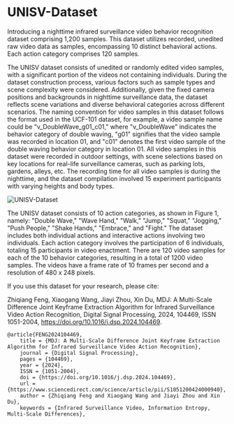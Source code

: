 # UNISV-Dataset
Introducing a nighttime infrared surveillance video behavior recognition dataset comprising 1,200 samples. This dataset utilizes recorded, unedited raw video data as samples, encompassing 10 distinct behavioral actions. Each action category comprises 120 samples.

The UNISV dataset consists of unedited or randomly edited video samples, with a significant portion of the videos not containing individuals. During the dataset construction process, various factors such as sample types and scene complexity were considered. Additionally, given the fixed camera positions and backgrounds in nighttime surveillance data, the dataset reflects scene variations and diverse behavioral categories across different scenarios. The naming convention for video samples in this dataset follows the format used in the UCF-101 dataset, for example, a video sample name could be "v_DoubleWave_g01_c01," where "v_DoubleWave" indicates the behavior category of double waving, "g01" signifies that the video sample was recorded in location 01, and "c01" denotes the first video sample of the double waving behavior category in location 01. All video samples in this dataset were recorded in outdoor settings, with scene selections based on key locations for real-life surveillance cameras, such as parking lots, gardens, alleys, etc. The recording time for all video samples is during the nighttime, and the dataset compilation involved 15 experiment participants with varying heights and body types.

![UNISV-Dataset](https://github.com/Jonathan-fzq/UNISV-Dataset/assets/68420717/bd2fdbfb-26d7-47ad-8c9d-fba46e7b844e)

The UNISV dataset consists of 10 action categories, as shown in Figure 1, namely: "Double Wave," "Wave Hand," "Walk," "Jump," "Squat," "Jogging," "Push People," "Shake Hands," "Embrace," and "Fight." The dataset includes both individual actions and interactive actions involving two individuals. Each action category involves the participation of 6 individuals, totaling 15 participants in video enactment. There are 120 video samples for each of the 10 behavior categories, resulting in a total of 1200 video samples. The videos have a frame rate of 10 frames per second and a resolution of 480 x 248 pixels.

If you use this dataset for your research, please cite:

Zhiqiang Feng, Xiaogang Wang, Jiayi Zhou, Xin Du, MDJ: A Multi-Scale Difference Joint Keyframe Extraction Algorithm for Infrared Surveillance Video Action Recognition,
Digital Signal Processing, 2024, 104469, ISSN 1051-2004, https://doi.org/10.1016/j.dsp.2024.104469.

```
@article{FENG2024104469,
    title = {MDJ: A Multi-Scale Difference Joint Keyframe Extraction Algorithm for Infrared Surveillance Video Action Recognition},
    journal = {Digital Signal Processing},
    pages = {104469},
    year = {2024},
    ISSN = {1051-2004},
    doi = {https://doi.org/10.1016/j.dsp.2024.104469},
    url = {https://www.sciencedirect.com/science/article/pii/S1051200424000940},
    author = {Zhiqiang Feng and Xiaogang Wang and Jiayi Zhou and Xin Du},
    keywords = {Infrared Surveillance Video, Information Entropy, Multi-Scale Differences},
